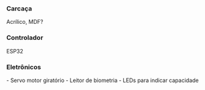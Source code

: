 <h3>Carcaça</h3>
Acrílico, MDF?

<h3>Controlador</h3>
ESP32

<h3>Eletrônicos</h3>
- Servo motor giratório
- Leitor de biometria
- LEDs para indicar capacidade

